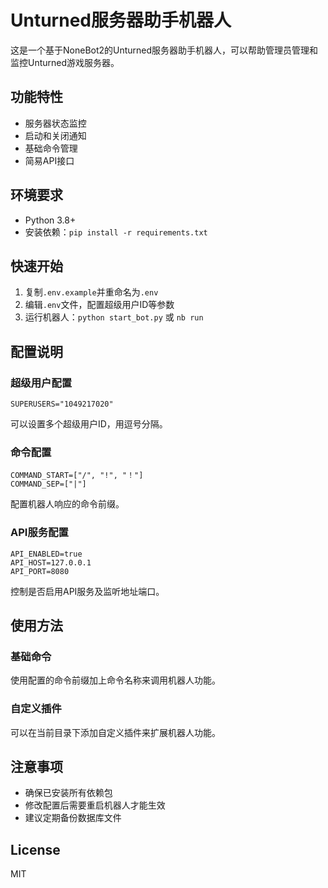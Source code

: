 # Unturned服务器助手机器人

这是一个基于NoneBot2的Unturned服务器助手机器人，可以帮助管理员管理和监控Unturned游戏服务器。

## 功能特性

- 服务器状态监控
- 启动和关闭通知
- 基础命令管理
- 简易API接口

## 环境要求

- Python 3.8+
- 安装依赖：`pip install -r requirements.txt`

## 快速开始

1. 复制`.env.example`并重命名为`.env`
2. 编辑`.env`文件，配置超级用户ID等参数
3. 运行机器人：`python start_bot.py` 或 `nb run`

## 配置说明

### 超级用户配置
```
SUPERUSERS="1049217020"
```
可以设置多个超级用户ID，用逗号分隔。

### 命令配置
```
COMMAND_START=["/", "!", "！"]
COMMAND_SEP=["|"]
```
配置机器人响应的命令前缀。

### API服务配置
```
API_ENABLED=true
API_HOST=127.0.0.1
API_PORT=8080
```
控制是否启用API服务及监听地址端口。

## 使用方法

### 基础命令
使用配置的命令前缀加上命令名称来调用机器人功能。

### 自定义插件
可以在当前目录下添加自定义插件来扩展机器人功能。

## 注意事项

- 确保已安装所有依赖包
- 修改配置后需要重启机器人才能生效
- 建议定期备份数据库文件

## License
MIT